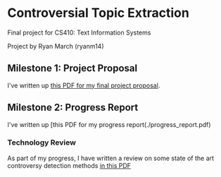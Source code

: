 # Controversial Topic Extraction

Final project for CS410: Text Information Systems

Project by Ryan March (ryanm14)

## Milestone 1: Project Proposal

I've written up [this PDF for my final project proposal](./ryanm14_cs410_final_project_proposal.pdf).

## Milestone 2: Progress Report

I've written up [this PDF for my progress report(./progress_report.pdf)

### Technology Review

As part of my progress, I have written a review on some state of the art controversy detection methods [in this PDF](https://github.com/HeapsOfRam/tech_review/blob/main/techreview.pdf)

